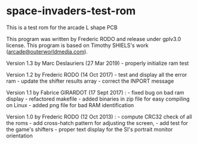 # space-invaders-test-rom
This is a test rom for the arcade L shape PCB

This program was written by Frederic RODO and release under gplv3.0 license.
This program is based on Timothy SHIELS's work (arcade@outerworldmedia.com).

Version 1.3 by Marc Deslauriers (27 Mar 2019)
    - properly initialize ram test

Version 1.2 by Frederic RODO (14 Oct 2017)
    - test and display all the error ram
    - update the shifter results array
    - correct the INPORT message

Version 1.1 by Fabrice GIRARDOT (17 Sept 2017) :
    - fixed bug on bad ram display
    - refactored makefile
    - added binaries in zip file for easy compiling on Linux
    - added png file for bad RAM identification

Version 1.0 by Frederic RODO (12 Oct 2013) :
    - compute CRC32 check of all the roms
    - add cross-hatch pattern for adjusting the screen,
    - add test for the game's shifters
    - proper text display for the SI's portrait monitor orientation
